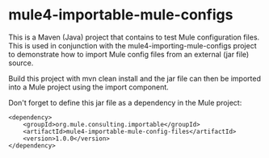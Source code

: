 # mule4-importable-mule-configs
This is a Maven (Java) project that contains to test Mule configuration files. This is used in conjunction with the mule4-importing-mule-configs project to demonstrate how to import Mule config files from an external (jar file) source.

Build this project with mvn clean install and the jar file can then be imported into a Mule project using the import component.

Don't forget to define this jar file as a dependency in the Mule project:

```
<dependency>
	<groupId>org.mule.consulting.importable</groupId>
	<artifactId>mule4-importable-mule-config-files</artifactId>
	<version>1.0.0</version>
</dependency>

```
